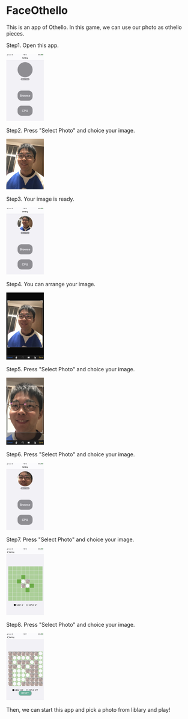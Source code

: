 # FaceOthello
This is an app of Othello. In this game, we can use our photo as othello pieces.

Step1.
Open this app.

<img src="src/step1.jpg" alt="step1" title="step1" width="100px">

Step2.
Press "Select Photo" and choice your image.

<img src="src/step2.jpg" alt="step2" title="step2" width="100px">

Step3.
Your image is ready.

<img src="src/step3.jpg" alt="step3" title="step3" width="100px">

Step4.
You can arrange your image.

<img src="src/step4.jpg" alt="step4" title="step4" width="100px">

Step5.
Press "Select Photo" and choice your image.

<img src="src/step5.jpg" alt="step5" title="step5" width="100px">

Step6.
Press "Select Photo" and choice your image.

<img src="src/step6.jpg" alt="step6" title="step6" width="100px">

Step7.
Press "Select Photo" and choice your image.

<img src="src/step7.jpg" alt="step7" title="step7" width="100px">

Step8.
Press "Select Photo" and choice your image.

<img src="src/step8.jpg" alt="step8" title="step8" width="100px">

Then, we can start this app and pick a photo from liblary and play!
